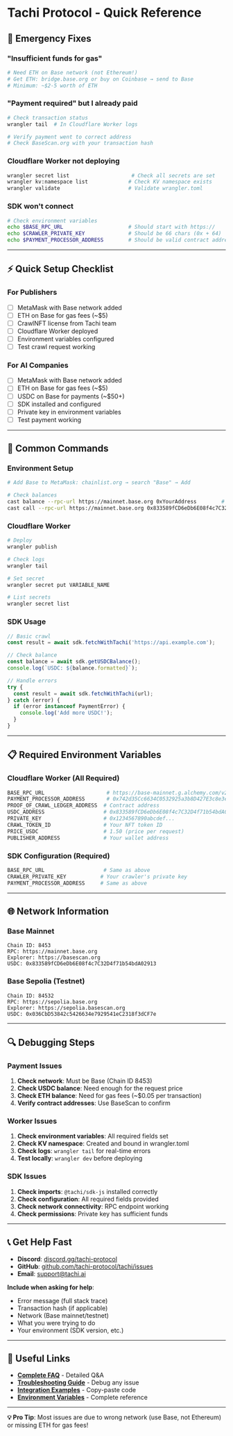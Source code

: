 # Tachi Protocol - Quick Reference

## 🚨 Emergency Fixes

### "Insufficient funds for gas"
```bash
# Need ETH on Base network (not Ethereum!)
# Get ETH: bridge.base.org or buy on Coinbase → send to Base
# Minimum: ~$2-5 worth of ETH
```

### "Payment required" but I already paid
```bash
# Check transaction status
wrangler tail  # In Cloudflare Worker logs

# Verify payment went to correct address
# Check BaseScan.org with your transaction hash
```

### Cloudflare Worker not deploying
```bash
wrangler secret list                    # Check all secrets are set
wrangler kv:namespace list             # Check KV namespace exists
wrangler validate                      # Validate wrangler.toml
```

### SDK won't connect
```bash
# Check environment variables
echo $BASE_RPC_URL                     # Should start with https://
echo $CRAWLER_PRIVATE_KEY              # Should be 66 chars (0x + 64)
echo $PAYMENT_PROCESSOR_ADDRESS        # Should be valid contract address
```

---

## ⚡ Quick Setup Checklist

### For Publishers
- [ ] MetaMask with Base network added
- [ ] ETH on Base for gas fees (~$5)
- [ ] CrawlNFT license from Tachi team
- [ ] Cloudflare Worker deployed
- [ ] Environment variables configured
- [ ] Test crawl request working

### For AI Companies
- [ ] MetaMask with Base network added  
- [ ] ETH on Base for gas fees (~$5)
- [ ] USDC on Base for payments (~$50+)
- [ ] SDK installed and configured
- [ ] Private key in environment variables
- [ ] Test payment working

---

## 🔧 Common Commands

### Environment Setup
```bash
# Add Base to MetaMask: chainlist.org → search "Base" → Add

# Check balances
cast balance --rpc-url https://mainnet.base.org 0xYourAddress        # ETH
cast call --rpc-url https://mainnet.base.org 0x833589fCD6eDb6E08f4c7C32D4f71b54bdA02913 "balanceOf(address)(uint256)" 0xYourAddress  # USDC
```

### Cloudflare Worker
```bash
# Deploy
wrangler publish

# Check logs
wrangler tail

# Set secret
wrangler secret put VARIABLE_NAME

# List secrets
wrangler secret list
```

### SDK Usage
```javascript
// Basic crawl
const result = await sdk.fetchWithTachi('https://api.example.com');

// Check balance
const balance = await sdk.getUSDCBalance();
console.log(`USDC: ${balance.formatted}`);

// Handle errors
try {
  const result = await sdk.fetchWithTachi(url);
} catch (error) {
  if (error instanceof PaymentError) {
    console.log('Add more USDC!');
  }
}
```

---

## 📋 Required Environment Variables

### Cloudflare Worker (All Required)
```bash
BASE_RPC_URL                    # https://base-mainnet.g.alchemy.com/v2/KEY
PAYMENT_PROCESSOR_ADDRESS       # 0x742d35Cc6634C0532925a3b8D427E3c8e3e7e7e7
PROOF_OF_CRAWL_LEDGER_ADDRESS  # Contract address
USDC_ADDRESS                   # 0x833589fCD6eDb6E08f4c7C32D4f71b54bdA02913
PRIVATE_KEY                    # 0x1234567890abcdef...
CRAWL_TOKEN_ID                 # Your NFT token ID
PRICE_USDC                     # 1.50 (price per request)
PUBLISHER_ADDRESS              # Your wallet address
```

### SDK Configuration (Required)
```bash
BASE_RPC_URL                   # Same as above
CRAWLER_PRIVATE_KEY           # Your crawler's private key
PAYMENT_PROCESSOR_ADDRESS     # Same as above
```

---

## 🌐 Network Information

### Base Mainnet
```
Chain ID: 8453
RPC: https://mainnet.base.org
Explorer: https://basescan.org
USDC: 0x833589fCD6eDb6E08f4c7C32D4f71b54bdA02913
```

### Base Sepolia (Testnet)
```
Chain ID: 84532
RPC: https://sepolia.base.org
Explorer: https://sepolia.basescan.org
USDC: 0x036CbD53842c5426634e7929541eC2318f3dCF7e
```

---

## 🔍 Debugging Steps

### Payment Issues
1. **Check network**: Must be Base (Chain ID 8453)
2. **Check USDC balance**: Need enough for the request price
3. **Check ETH balance**: Need for gas fees (~$0.05 per transaction)
4. **Verify contract addresses**: Use BaseScan to confirm

### Worker Issues  
1. **Check environment variables**: All required fields set
2. **Check KV namespace**: Created and bound in wrangler.toml
3. **Check logs**: `wrangler tail` for real-time errors
4. **Test locally**: `wrangler dev` before deploying

### SDK Issues
1. **Check imports**: `@tachi/sdk-js` installed correctly
2. **Check configuration**: All required fields provided
3. **Check network connectivity**: RPC endpoint working
4. **Check permissions**: Private key has sufficient funds

---

## 📞 Get Help Fast

- **Discord**: [discord.gg/tachi-protocol](https://discord.gg/tachi-protocol)
- **GitHub**: [github.com/tachi-protocol/tachi/issues](https://github.com/tachi-protocol/tachi/issues)
- **Email**: support@tachi.ai

**Include when asking for help**:
- Error message (full stack trace)
- Transaction hash (if applicable)  
- Network (Base mainnet/testnet)
- What you were trying to do
- Your environment (SDK version, etc.)

---

## 🔗 Useful Links

- **[Complete FAQ](./FAQ.md)** - Detailed Q&A
- **[Troubleshooting Guide](./TROUBLESHOOTING.md)** - Debug any issue
- **[Integration Examples](./integration-examples.md)** - Copy-paste code
- **[Environment Variables](../packages/gateway-cloudflare/ENVIRONMENT_VARIABLES.md)** - Complete reference

---

**💡 Pro Tip**: Most issues are due to wrong network (use Base, not Ethereum) or missing ETH for gas fees!